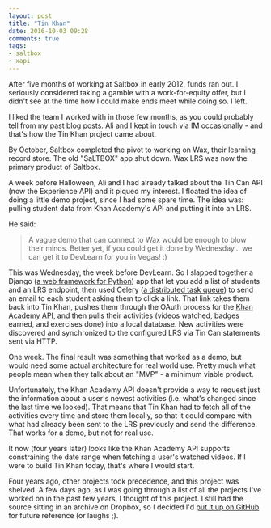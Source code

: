 ```yaml
---
layout: post
title: "Tin Khan"
date: 2016-10-03 09:28
comments: true
tags:
- saltbox
- xapi
---
```


After five months of working at Saltbox in early 2012, funds ran out. I seriously considered taking a gamble with a work-for-equity offer, but I didn't see at the time how I could make ends meet while doing so. I left.

I liked the team I worked with in those few months, as you could probably tell from my past [blog](http://saebyn.info/2012/04/18/not-thirsty-for-cool-projects-at-saltbox/) [posts](https://saebyn.info/2016/09/25/a-comeback-for-another-drink/). Ali and I kept in touch via IM occasionally - and that's how the Tin Khan project came about.

By October, Saltbox completed the pivot to working on Wax, their learning record store. The old "SaLTBOX" app shut down. Wax LRS was now the primary product of Saltbox.

A week before Halloween, Ali and I had already talked about the Tin Can API (now the Experience API) and it piqued my interest. I floated the idea of doing a little demo project, since I had some spare time. The idea was: pulling student data from Khan Academy's API and putting it into an LRS.

He said:

> A vague demo that can connect to Wax would be enough to blow their minds.
> Better yet, if you could get it done by Wednesday… we can get it to DevLearn for you in Vegas! :)

This was Wednesday, the week before DevLearn. So I slapped together a Django ([a web framework for Python](https://www.djangoproject.com/)) app that let you add a list of students and an LRS endpoint, then used Celery ([a distributed task queue](http://www.celeryproject.org/)) to send an email to each student asking them to click a link. That link takes them back into Tin Khan, pushes them through the OAuth process for the [Khan Academy API](https://github.com/Khan/khan-api/wiki/Khan-Academy-API), and then pulls their activities (videos watched, badges earned, and exercises done) into a local database. New activities were discovered and synchronized to the configured LRS via Tin Can statements sent via HTTP.

One week. The final result was something that worked as a demo, but would need some actual architecture for real world use. Pretty much what people mean when they talk about an "MVP" - a minimum viable product.

Unfortunately, the Khan Academy API doesn't provide a way to request just the information about a user's newest activities (i.e. what's changed since the last time we looked). That means that Tin Khan had to fetch all of the activities every time and store them locally, so that it could compare with what had already been sent to the LRS previously and send the difference. That works for a demo, but not for real use.

It now (four years later) looks like the Khan Academy API supports constraining the date range when fetching a user's watched videos. If I were to build Tin Khan today, that's where I would start.

Four years ago, other projects took precedence, and this project was shelved. A few days ago, as I was going through a list of all the projects I've worked on in the past few years, I thought of this project. I still had the source sitting in an archive on Dropbox, so I decided I'd [put it up on GitHub](https://github.com/saebyn/tinkhan) for future reference (or laughs ;).
